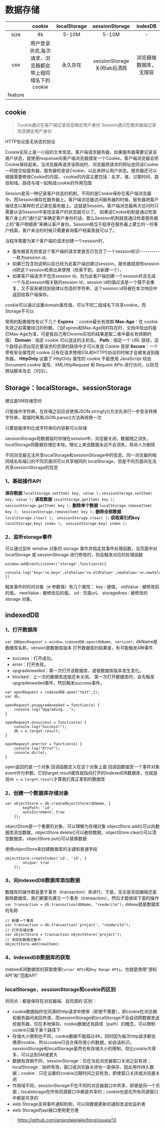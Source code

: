# 数据存储

|         |                         cookie                          | localStorage |       sessionStorage        |        indexDB         |
| :-----: | :-----------------------------------------------------: | :----------: | :-------------------------: | :--------------------: |
|  size   |                           4k                            |    5-10M     |            5-10M            |           -            |
|   use   | 用户登录状态,每次请求，浏览器都会带上相同域名下的cookie |   永久存在   | sessionStorage关闭tab后清除 | 浏览器端数据库，无限容 |
| feature |                                                         |              |                             |                        |



## cookie

> Cookie通过在客户端记录信息确定用户身份
> Session通过在服务器端记录信息确定用户身份

HTTP协议是无状态的协议

Cookie实际上是一小段的文本信息。客户端请求服务器，如果服务器需要记录该用户状态，就使用response向客户端浏览器颁发一个Cookie。客户端浏览器会把Cookie保存起来。当浏览器再请求该网站时，浏览器把请求的网址连同该Cookie一同提交给服务器。服务器检查该Cookie，以此来辨认用户状态。服务器还可以根据需要修改Cookie的内容。
cookie的内容主要包括：名字，值，过期时间，路径和域。路径与域一起构成cookie的作用范围



Session是另一种记录客户状态的机制，不同的是Cookie保存在客户端浏览器中，而Session保存在服务器上。客户端浏览器访问服务器的时候，服务器把客户端信息以某种形式记录在服务器上。这就是Session。客户端浏览器再次访问时只需要从该Session中查找该客户的状态就可以了。
如果说Cookie机制是通过检查客户身上的“通行证”来确定客户身份的话，那么Session机制就是通过检查服务器上的“客户明细表”来确认客户身份。Session相当于程序在服务器上建立的一份客户档案，客户来访的时候只需要查询客户档案表就可以了。

当程序需要为某个客户端的请求创建一个session时，

- 服务器首先检查这个客户端的请求里是否已包含了一个session标识------------称为session id，
- 如果已包含则说明以前已经为此客户端创建过session，服务器就按照session id把这个session检索出来使用（检索不到，会新建一个），
- 如果客户端请求不包含session id，则为此客户端创建一个session并且生成一个与此session相关联的session id，session id的值应该是一个既不会重复，又不容易被找到规律以仿造的字符串，这个session id将被在本次响应中返回给客户端保存。

cookie可以通过设置domain属性值，可以不同二级域名下共享cookie，而Storage不可以



常用的配置属性有以下几个
**Expires** ：cookie最长有效期
**Max-Age**：在 cookie 失效之前需要经过的秒数。（当Expires和Max-Age同时存在时，文档中给出的是已Max-Age为准，可是我自己用Chrome实验的结果是取二者中最长有效期的值）
**Domain**：指定 cookie 可以送达的主机名。
**Path**：指定一个 URL 路径，这个路径必须出现在要请求的资源的路径中才可以发送 Cookie 首部
**Secure**：一个带有安全属性的 cookie 只有在请求使用SSL和HTTPS协议的时候才会被发送到服务器。
**HttpOnly**:设置了 HttpOnly 属性的 cookie 不能使用 JavaScript 经由 Document.cookie 属性、XMLHttpRequest 和 Request APIs 进行访问，以防范跨站脚本攻击（XSS）。

## Storage：localStorage、sessionStorage

建议是5M存储空间

只能操作字符串，在存储之前应该使用JSON.stringfy()方法先进行一步安全转换字符串，取值时再用JSON.parse()方法再转换一次

只要是能序列化成字符串的内容都可以存储

sessionStorage将数据临时存储在session中，浏览器关闭，数据随之消失，localStorage将数据存储在本地，理论上来说数据永远不会消失，除非人为删除

不同浏览器无法共享localStorage和sessionStorage中的信息。同一浏览器的相同域名和端口的不同页面间可以共享相同的 localStorage，但是不同页面间无法共享sessionStorage的信息

### 1、基础操作API

**保存数据**
`localStorage.setItem( key, value );`
`sessionStorage.setItem( key, value );`
**读取数据**
`localStorage.getItem( key );`
`sessionStorage.getItem( key );`
**删除单个数据**
`localStorage.removeItem( key ); `
`sessionStorage.removeItem( key );`
**删除全部数据**
`localStorage.clear( ); `
`sessionStorage.clear( );`
**获取索引的key**
`localStorage.key( index ); `
`sessionStorage.key( index );`

### 2、监听storage事件

可以通过监听 window 对象的 storage 事件并指定其事件处理函数，当页面中对 localStorage 或 sessionStorage 进行修改时，则会触发对应的处理函数

```
window.addEventListener('storage',function(e){
   console.log('key='+e.key+',oldValue='+e.oldValue+',newValue='+e.newValue);
})
```

触发事件的时间对象（e 参数值）有几个属性：
key : 键值。
oldValue : 被修改前的值。
newValue : 被修改后的值。
url : 页面url。
storageArea : 被修改的 storage 对象。

## indexedDB

### 1、打开数据库

`var DBOpenRequest = window.indexedDB.open(dbName, version);`
dbName是数据库名称，version是数据库版本
打开数据库的结果是，有可能触发4种事件

- success：打开成功。
- error：打开失败。
- upgradeneeded：第一次打开该数据库，或者数据库版本发生变化。
- blocked：上一次的数据库连接还未关闭。
  第一次打开数据库时，会先触发upgradeneeded事件，然后触发success事件。

```
var openRequest = indexedDB.open("test",1);
var db;

openRequest.onupgradeneeded = function(e) {
    console.log("Upgrading...");
}
 
openRequest.onsuccess = function(e) {
    console.log("Success!");
    db = e.target.result;
}
 
openRequest.onerror = function(e) {
    console.log("Error");
    console.dir(e);
}
```

open返回的是一个对象
回调函数定义在这个对象上面
回调函数接受一个事件对象event作为参数，它的target.result属性就指向打开的IndexedDB数据库，也就是说`db = e.target.result`才算我们真正拿到的数据库

### 2、创建一个数据库存储对象

```
var objectStore = db.createObjectStore(dbName, { 
        keyPath: 'id',
        autoIncrement: true
    });
```

objectStore是一个重要的对象，可以理解为存储对象
objectStore.add()可以向数据库添加数据，objectStore.delete()可以删除数据，objectStore.clear()可以清空数据库，objectStore.put()可以替换数据

使用objectStore来创建数据库的主键和普通字段

```
objectStore.createIndex('id', 'id', {
        unique: true    
    });
```

### 3、向indexedDB数据库添加数据

数据库的操作都是基于事务（transaction）来进行，于是，无论是添加编辑还是删除数据库，我们都要先建立一个事务（transaction），然后才能继续下面的操作
`var transaction = db.transaction(dbName, "readwrite");`
`dbName`就是数据库的名称

```
// 新建一个事务
var transaction = db.transaction('project', "readwrite");
// 打开存储对象
var objectStore = transaction.objectStore('project');
// 添加到数据对象中
objectStore.add(newItem);
```

### 4、indexedDB数据库的获取

indexedDB数据库的获取使用`Cursor APIs`和`Key Range APIs`。也就是使用“游标API”和“范围API”

### localStorage，sessionStorage和cookie的区别

共同点：都是保存在浏览器端、且同源的
区别：

- cookie数据始终在同源的http请求中携带（即使不需要），即cookie在浏览器和服务器间来回传递，而sessionStorage和localStorage不会自动把数据发送给服务器，仅在本地保存。cookie数据还有路径（path）的概念，可以限制cookie只属于某个路径下
- 存储大小限制也不同，cookie数据不能超过4K，同时因为每次http请求都会携带cookie、所以cookie只适合保存很小的数据，如会话标识。sessionStorage和localStorage虽然也有存储大小的限制，但比cookie大得多，可以达到5M或更大
- 数据有效期不同，sessionStorage：仅在当前浏览器窗口关闭之前有效；localStorage：始终有效，窗口或浏览器关闭也一直保存，因此用作持久数据；cookie：只在设置的cookie过期时间之前有效，即使窗口关闭或浏览器关闭
- 作用域不同，sessionStorage不在不同的浏览器窗口中共享，即使是同一个页面；localstorage在所有同源窗口中都是共享的；cookie也是在所有同源窗口中都是共享的
- web Storage支持事件通知机制，可以将数据更新的通知发送给监听者
- web Storage的api接口使用更方便



> https://github.com/amandakelake/blog/issues/13